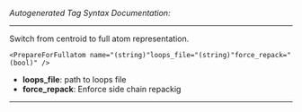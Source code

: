_Autogenerated Tag Syntax Documentation:_

---
Switch from centroid to full atom representation.

```
<PrepareForFullatom name="(string)"loops_file="(string)"force_repack="(bool)" />
```

-   **loops_file**: path to loops file
-   **force_repack**: Enforce side chain repackig

---
